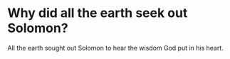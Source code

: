 # Why did all the earth seek out Solomon?

All the earth sought out Solomon to hear the wisdom God put in his heart.
